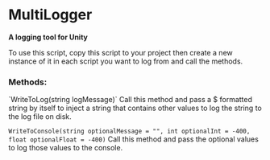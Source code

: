 <h1>MultiLogger</h1>
<b>A logging tool for Unity</b>

To use this script, copy this script to your project then create a new instance of it in each script you want to log from
  and call the methods.
  
<h3>Methods:</h3>
`WriteToLog(string logMessage)`
Call this method and pass a $ formatted string by itself to inject a string that contains other values to log the string to the
  log file on disk.

`WriteToConsole(string optionalMessage = "", int optionalInt = -400, float optionalFloat = -400)`
Call this method and pass the optional values to log those values to the console.
